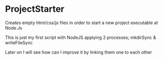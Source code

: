# ProjectStarter
Creates empty html/css/js files in order to start a new project executable at Node.Js

This is just my first script with NodeJS applying 2 processes; mkdirSync & writeFileSync

Later on I will see how can I improve it by linking them one to each other
